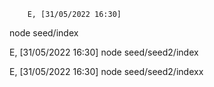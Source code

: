         E, [31/05/2022 16:30]
node seed/index

E, [31/05/2022 16:30]
node seed/seed2/index

E, [31/05/2022 16:30]
node seed/seed2/indexx